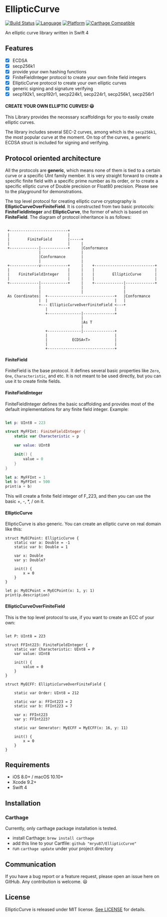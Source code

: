 # EllipticCurve

[![Build Status](https://travis-ci.org/mryu87/EllipticCurve.svg?branch=master)](https://travis-ci.org/mryu87/EllipticCurve)
[![Language](https://img.shields.io/badge/swift-4-orange.svg)](https://swift.org)
[![Platform](https://img.shields.io/badge/platform-ios%20|%20macos-lightgrey.svg)](https://github.com/mryu87/EllipticCurve)
[![Carthage Compatible](https://img.shields.io/badge/Carthage-compatible-green.svg?style=flat)](https://github.com/Carthage/Carthage)


An elliptic curve library written in Swift 4

## Features

- [x] ECDSA
- [x] secp256k1
- [x] provide your own hashing functions
- [x] FiniteFieldInteger protocol to create your own finite field integers
- [x] EllipticCurve protocol to create your own elliptic curves
- [x] generic signing and signature verifying
- [x] secp192k1, secp192r1, secp224k1, secp224r1, secp256k1, secp256r1

#### CREATE YOUR OWN ELLIPTIC CURVES! :smiley:

This Library provides the necessary scaffoldings for you 
to easily create elliptic curves. 

The library includes several SEC-2 curves,
among which is the `secp256k1`, the most
popular curve at the moment. On top of the curves, a generic 
ECDSA struct is included for signing and verifying.

## Protocol oriented architecture 

All the protocols are **generic**, which means none of them is
tied to a certain curve or a specific UInt family member. It is
very straight forward to create a specific finite field with a
specific prime number as its order, or to create a specific 
elliptic curve of Double precision or Float80 precision. Please
see to the playground for demonstrations. 

The top level protocol for creating elliptic curve 
cryptography is **EllipticCurveOverFiniteField**. It is constructed from two basic protocols: **FiniteFieldInteger**
and **EllipticCurve**, the former of which is based on **FiniteField**. The diagram of protocol inheritance is as follows:

~~~~
                                                                    
 +--------------------------+                                       
 |                          |                                       
 |        FiniteField       |-----+                                 
 |                          |     |                                 
 +-------------|------------+     |Conformance                      
               |                  |                                 
               |Conformance       |                                 
               |                  |                                 
 +-------------v------------+     |    +---------------------------+
 |                          |     |    |                           |
 |    FiniteFieldInteger    |     |    |        EllipticCurve      |
 |                          |     |    |                           |
 +-------------|------------+     |    +-------------|-------------+
               |                  |                  |              
               |                  |                  |              
 As Coordinates|  +------------------------------+   |Conformance   
               |  |                              |   |              
               +--- EllipticCurveOverFiniteField <---+              
                  |                              |                  
                  +---------------|--------------+                  
                                  |                                 
                                  |As T                             
                                  |                                 
                  +---------------|--------------+                  
                  |                              |                  
                  |           ECDSA<T>           |                  
                  |                              |                  
                  +------------------------------+                                              
~~~~

#### FiniteField

FiniteField is the base protocol. 
It defines several basic properties like `Zero`,
`One`, `Characteristic`, and etc. It is not meant
to be used directly, but you can use it to create
finite fields.

#### FiniteFieldInteger

FiniteFieldInteger defines the basic scaffolding
and provides most of the default implementations
for any finite field integer. Example:

```swift

let p: UInt8 = 223

struct MyFFInt: FiniteFieldInteger {
    static var Characteristic = p

    var value: UInt8

    init() {
        value = 0
    }
}

let a: MyFFInt = 1
let b: MyFFInt = 500
print(a + b)

```

This will create a finite field integer of F_223,
and then you can use the basic +, -, *, / on it.

#### EllipticCurve

EllipticCurve is also generic. You can create an
elliptic curve on real domain like this:

```apple js
struct MyECPoint: EllipticCurve {
    static var a: Double = -1
    static var b: Double = 1

    var x: Double
    var y: Double?

    init() {
        x = 0
    }
}

let p: MyECPoint = MyECPoint(x: 1, y: 1)
print(p.description)

```

#### EllipticCurveOverFiniteField

This is the top level protocol to use, if you want to
create an ECC of your own:

```apple js

let P: UInt8 = 223

struct FFInt223: FiniteFieldInteger {
    static var Characteristic: UInt8 = P
    var value: UInt8

    init() {
        value = 0
    }
}

struct MyECFF: EllipticCurveOverFiniteField {

    static var Order: UInt8 = 212

    static var a: FFInt223 = 2
    static var b: FFInt223 = 7

    var x: FFInt223
    var y: FFInt223?

    static var Generator: MyECFF = MyECFF(x: 16, y: 11)

    init() {
        x = 0
    }
}

```

## Requirements

* iOS 8.0+ / macOS 10.10+
* Xcode 9.2+
* Swift 4

## Installation

### Carthage

Currently, only carthage package installation is tested.

- install Carthage: `brew install carthage`
- add this line to your Cartfile: `github "mryu87/EllipticCurve"`
- run `carthage update` under your project directory

## Communication

If you have a bug report or a feature request, please open an issue here on GitHub. Any contribution is welcome. :smiley:

## License

EllipticCurve is released under MIT license. [See LICENSE](./LICENSE) for details.